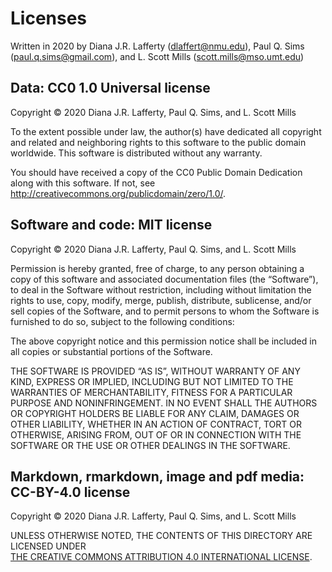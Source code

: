 Licenses
================

Written in 2020 by Diana J.R. Lafferty (<dlaffert@nmu.edu>), Paul Q.
Sims (<paul.q.sims@gmail.com>), and L. Scott Mills
(<scott.mills@mso.umt.edu>)

## Data: CC0 1.0 Universal license

Copyright © 2020 Diana J.R. Lafferty, Paul Q. Sims, and L. Scott Mills

To the extent possible under law, the author(s) have dedicated all
copyright and related and neighboring rights to this software to the
public domain worldwide. This software is distributed without any
warranty.

You should have received a copy of the CC0 Public Domain Dedication
along with this software. If not, see
<http://creativecommons.org/publicdomain/zero/1.0/>.

## Software and code: MIT license

Copyright © 2020 Diana J.R. Lafferty, Paul Q. Sims, and L. Scott Mills

Permission is hereby granted, free of charge, to any person obtaining a
copy of this software and associated documentation files (the
“Software”), to deal in the Software without restriction, including
without limitation the rights to use, copy, modify, merge, publish,
distribute, sublicense, and/or sell copies of the Software, and to
permit persons to whom the Software is furnished to do so, subject to
the following conditions:

The above copyright notice and this permission notice shall be included
in all copies or substantial portions of the Software.

THE SOFTWARE IS PROVIDED “AS IS”, WITHOUT WARRANTY OF ANY KIND, EXPRESS
OR IMPLIED, INCLUDING BUT NOT LIMITED TO THE WARRANTIES OF
MERCHANTABILITY, FITNESS FOR A PARTICULAR PURPOSE AND NONINFRINGEMENT.
IN NO EVENT SHALL THE AUTHORS OR COPYRIGHT HOLDERS BE LIABLE FOR ANY
CLAIM, DAMAGES OR OTHER LIABILITY, WHETHER IN AN ACTION OF CONTRACT,
TORT OR OTHERWISE, ARISING FROM, OUT OF OR IN CONNECTION WITH THE
SOFTWARE OR THE USE OR OTHER DEALINGS IN THE SOFTWARE.

## Markdown, rmarkdown, image and pdf media: CC-BY-4.0 license

Copyright © 2020 Diana J.R. Lafferty, Paul Q. Sims, and L. Scott Mills

UNLESS OTHERWISE NOTED, THE CONTENTS OF THIS DIRECTORY ARE LICENSED
UNDER
</a><br /><a rel="license" href="http://creativecommons.org/licenses/by/4.0/">THE
CREATIVE COMMONS ATTRIBUTION 4.0 INTERNATIONAL LICENSE</a>.
